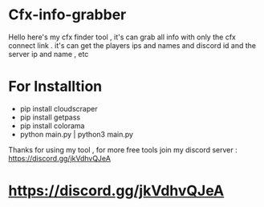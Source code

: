 # Cfx-info-grabber
Hello here's my cfx finder tool , it's can grab all info with only the cfx connect link . it's can get the players ips and names and discord id and the server ip and name , etc 

# For Installtion

- pip install cloudscraper
- pip install getpass
- pip install colorama
- python main.py | python3 main.py


Thanks for using my tool , for more free tools join my discord server : https://discord.gg/jkVdhvQJeA
# https://discord.gg/jkVdhvQJeA
